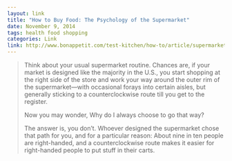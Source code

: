 ```yaml
---
layout: link
title: "How to Buy Food: The Psychology of the Supermarket"
date: November 9, 2014
tags: health food shopping
categories: Link
link: http://www.bonappetit.com/test-kitchen/how-to/article/supermarket-psychology
---
```


> Think about your usual supermarket routine. Chances are, if your market is designed like the majority in the U.S., you start shopping at the right side of the store and work your way around the outer rim of the supermarket—with occasional forays into certain aisles, but generally sticking to a counterclockwise route till you get to the register.
> 
> Now you may wonder, Why do I always choose to go that way?
> 
> The answer is, you don’t. Whoever designed the supermarket chose that path for you, and for a particular reason: About nine in ten people are right-handed, and a counterclockwise route makes it easier for right-handed people to put stuff in their carts.
